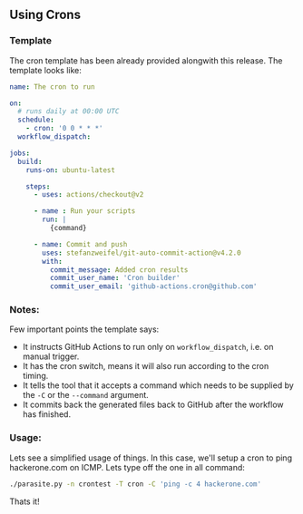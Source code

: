 ## Using Crons

### Template
The cron template has been already provided alongwith this release. The template looks like:
```yml
name: The cron to run

on:
  # runs daily at 00:00 UTC
  schedule:
    - cron: '0 0 * * *'
  workflow_dispatch:

jobs:
  build:
    runs-on: ubuntu-latest

    steps:
      - uses: actions/checkout@v2

      - name : Run your scripts
        run: |
          {command}

      - name: Commit and push
        uses: stefanzweifel/git-auto-commit-action@v4.2.0
        with:
          commit_message: Added cron results
          commit_user_name: 'Cron builder'
          commit_user_email: 'github-actions.cron@github.com'
```

### Notes:
Few important points the template says:
- It instructs GitHub Actions to run only on `workflow_dispatch`, i.e. on manual trigger.
- It has the cron switch, means it will also run according to the cron timing.
- It tells the tool that it accepts a command which needs to be supplied by the `-C` or the `--command` argument.
- It commits back the generated files back to GitHub after the workflow has finished.

### Usage:
Lets see a simplified usage of things. In this case, we'll setup a cron to ping hackerone.com on ICMP. Lets type off the one in all command:
```bash
./parasite.py -n crontest -T cron -C 'ping -c 4 hackerone.com'
```

Thats it!